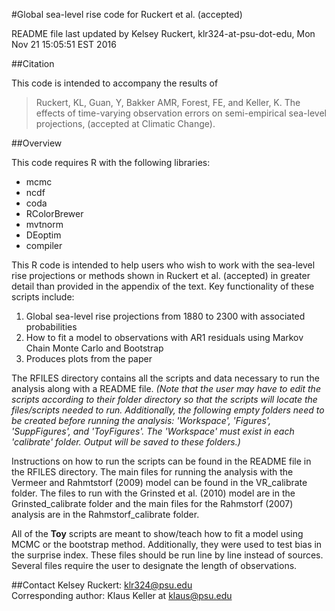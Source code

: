 #Global sea-level rise code for Ruckert et al. (accepted)

README file last updated by Kelsey Ruckert, klr324-at-psu-dot-edu, Mon Nov 21 15:05:51 EST 2016

##Citation

This code is intended to accompany the results of

>Ruckert, KL, Guan, Y, Bakker AMR, Forest, FE, and Keller, K. The effects of time-varying observation errors on semi-empirical sea-level projections, (accepted at Climatic Change).

##Overview

This code requires R with the following libraries:
- mcmc
- ncdf
- coda
- RColorBrewer
- mvtnorm
- DEoptim
- compiler

This R code is intended to help users who wish to work with the sea-level rise projections or methods shown in Ruckert et al. (accepted) in greater detail than provided in the appendix of the text. Key functionality of these scripts include:

1. Global sea-level rise projections from 1880 to 2300 with associated probabilities
2. How to fit a model to observations with AR1 residuals using Markov Chain Monte Carlo and Bootstrap
3. Produces plots from the paper

The RFILES directory contains all the scripts and data necessary to run the analysis along with a README file. _(Note that the user may have to edit the scripts according to their folder directory so that the scripts will locate the files/scripts needed to run. Additionally, the following empty folders need to be created before running the analysis: 'Workspace', 'Figures', 'SuppFigures', and 'ToyFigures'. The 'Workspace' must exist in each 'calibrate' folder. Output will be saved to these folders.)_

Instructions on how to run the scripts can be found in the README file in the RFILES directory. The main files for running the analysis with the Vermeer and Rahmtstorf (2009) model can be found in the VR_calibrate folder. The files to run with the Grinsted et al. (2010) model are in the Grinsted_calibrate folder and the main files for the Rahmstorf (2007) analysis are in the Rahmstorf_calibrate folder.

All of the **Toy** scripts are meant to show/teach how to fit a model using MCMC or the bootstrap method. Additionally, they were used to test bias in the surprise index. These files should be run line by line instead of sources. Several files require the user to designate the length of observations.

##Contact
Kelsey Ruckert: <klr324@psu.edu>  
Corresponding author: Klaus Keller at <klaus@psu.edu>
